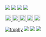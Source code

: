 ![](http://github-profile-summary-cards.vercel.app/api/cards/profile-details?username=NaokiHaba&theme=github)
![](http://github-profile-summary-cards.vercel.app/api/cards/repos-per-language?username=NaokiHaba&theme=github)
![](http://github-profile-summary-cards.vercel.app/api/cards/most-commit-language?username=NaokiHaba&theme=github)
![](http://github-profile-summary-cards.vercel.app/api/cards/stats?username=NaokiHaba&theme=github)

<p align="left">
  <a href="https://zenn.dev/naonao70">
    <img height="20" src="https://badgen.org/img/zenn/naonao70/likes?style=plastic" alt="Likes" />
  </a>
  <a href="https://zenn.dev/naonao70">
    <img height="20" src="https://badgen.org/img/zenn/naonao70/followers?style=plastic" alt="Followers" />
  </a>
  <a href="https://zenn.dev/naonao70">
    <img height="20" src="https://badgen.org/img/zenn/naonao70/articles?style=plastic" alt="Articles" />
  </a>
  <a href="http://qiita.com/NaokiHaba">
    <img height="20" src="https://qiita-badge.apiapi.app/s/NaokiHaba/contributions.svg" />
  </a>
  <a href="http://qiita.com/NaokiHaba">
    <img height="20" src="https://qiita-badge.apiapi.app/s/NaokiHaba/posts.svg" />
  </a>
</p>

[![trophy](https://github-profile-trophy.vercel.app/?username=NaokiHaba&theme=gruvbox)](https://github.com/ryo-ma/github-profile-trophy)
[![](https://raw.githubusercontent.com/NaokiHaba/NaokiHaba/master/profile-summary-card-output/dracula/0-profile-details.svg)](https://github.com/vn7n24fzkq/github-profile-summary-cards)
[![](https://raw.githubusercontent.com/NaokiHaba/NaokiHaba/master/profile-summary-card-output/dracula/1-repos-per-language.svg)](https://github.com/vn7n24fzkq/github-profile-summary-cards)
[![](https://raw.githubusercontent.com/NaokiHaba/NaokiHaba/master/profile-summary-card-output/dracula/2-most-commit-language.svg)](https://github.com/vn7n24fzkq/github-profile-summary-cards)
